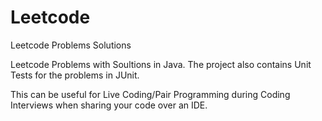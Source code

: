 # Leetcode
Leetcode Problems Solutions

Leetcode Problems with Soultions in Java.
The project also contains Unit Tests for the problems in JUnit.

This can be useful for Live Coding/Pair Programming during Coding Interviews when sharing your code over an IDE.
